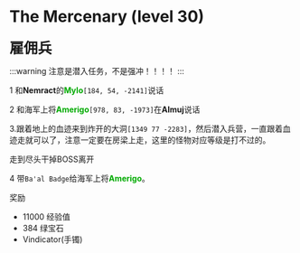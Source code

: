 # The Mercenary (level 30)
<span style="font-size: 25px;">**雇佣兵**</span>

:::warning
注意是潜入任务，不是强冲！！！！
:::

1 和**Nemract**的<font color=00AA00>**Mylo**</font>`[184, 54, -2141]`说话

2 和海军上将<font color=00AA00>**Amerigo**</font>`[978, 83, -1973]`在**Almuj**说话

3.跟着地上的血迹来到炸开的大洞`[1349 77 -2283]`，然后潜入兵营，一直跟着血迹走就可以了，注意一定要在房梁上走，这里的怪物对应等级是打不过的。

走到尽头干掉BOSS离开

4 带`Ba'al Badge`给海军上将<font color=00AA00>**Amerigo**</font>。

奖励
+ 11000 经验值
+ 384 绿宝石 
+ Vindicator(手镯)